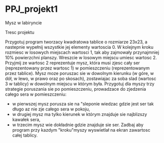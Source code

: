 # PPJ_projekt1
Mysz w labiryncie


Tresc projektu

Przygotuj program tworzacy kwadratowa tablice o rozmiarze 23x23, a nastepnie wypełnij
wszystkie jej elementy wartoscia 0. W kolejnym kroku rozmiesc w losowych miejscach
wartosci 1, tak aby zajmowały przynajmniej 10% powierzchni planszy. Wreszcie w losowym
miejscu umiesc wartosc 2.
Przyjmij ze wartosc 2 reprezentuje mysz, która musi zjesc cały ser (reprezentowany
przez wartosc 1) w pomieszczeniu (reprezentowanym przez tablice). Mysz moze poruszac
sie w dowolnym kierunku (w góre, w dół, w lewo, w prawo oraz po skosach), zostawiajac
za soba slad (wartosc 3 w tablicy) w dowolnym miejscu w którym była.
Przygotuj dla myszy trzy strategie poruszania sie po pomieszczeniu, prowadzace do
zjedzenia całego sera w pomieszczeniu:
- w pierwszej mysz porusza sie na "sleponie wiedzac gdzie jest ser tak długo az nie
zje całego sera w pokoju,
- w drugiej mysz ma tylko kierunek w którym znajduje sie najblizszy kawałek sera,
- w trzecim mysz wie dokładnie gdzie znajduje sie ser.
Zadbaj aby program przy kazdym "kroku"myszy wyswietlał na ekran zawartosc całej
tablicy.
